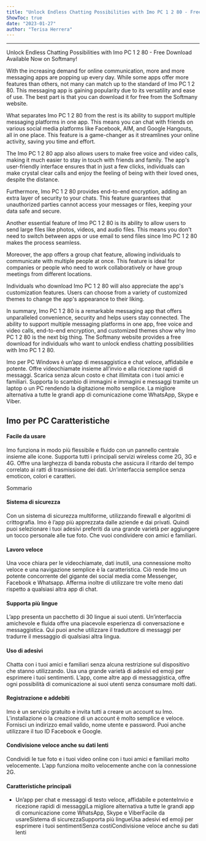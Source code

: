 ```yaml
---
title: "Unlock Endless Chatting Possibilities with Imo PC 1 2 80 - Free Download Available Now on Softmany!"
ShowToc: true 
date: "2023-01-27"
author: "Terisa Herrera"
---
```

*****
Unlock Endless Chatting Possibilities with Imo PC 1 2 80 - Free Download Available Now on Softmany!

With the increasing demand for online communication, more and more messaging apps are popping up every day. While some apps offer more features than others, not many can match up to the standard of Imo PC 1 2 80. This messaging app is gaining popularity due to its versatility and ease of use. The best part is that you can download it for free from the Softmany website. 

What separates Imo PC 1 2 80 from the rest is its ability to support multiple messaging platforms in one app. This means you can chat with friends on various social media platforms like Facebook, AIM, and Google Hangouts, all in one place. This feature is a game-changer as it streamlines your online activity, saving you time and effort.

The Imo PC 1 2 80 app also allows users to make free voice and video calls, making it much easier to stay in touch with friends and family. The app's user-friendly interface ensures that in just a few clicks, individuals can make crystal clear calls and enjoy the feeling of being with their loved ones, despite the distance.

Furthermore, Imo PC 1 2 80 provides end-to-end encryption, adding an extra layer of security to your chats. This feature guarantees that unauthorized parties cannot access your messages or files, keeping your data safe and secure.

Another essential feature of Imo PC 1 2 80 is its ability to allow users to send large files like photos, videos, and audio files. This means you don't need to switch between apps or use email to send files since Imo PC 1 2 80 makes the process seamless.

Moreover, the app offers a group chat feature, allowing individuals to communicate with multiple people at once. This feature is ideal for companies or people who need to work collaboratively or have group meetings from different locations.

Individuals who download Imo PC 1 2 80 will also appreciate the app's customization features. Users can choose from a variety of customized themes to change the app's appearance to their liking.

In summary, Imo PC 1 2 80 is a remarkable messaging app that offers unparalleled convenience, security and helps users stay connected. The ability to support multiple messaging platforms in one app, free voice and video calls, end-to-end encryption, and customized themes show why Imo PC 1 2 80 is the next big thing. The Softmany website provides a free download for individuals who want to unlock endless chatting possibilities with Imo PC 1 2 80.


Imo per PC Windows è un’app di messaggistica e chat veloce, affidabile e potente. Offre videochiamate insieme all’invio e alla ricezione rapidi di messaggi. Scarica senza alcun costo e chat illimitata con i tuoi amici e familiari. Supporta lo scambio di immagini e immagini e messaggi tramite un laptop o un PC rendendo la digitazione molto semplice. La migliore alternativa a tutte le grandi app di comunicazione come WhatsApp, Skype e Viber.
 
## Imo per PC Caratteristiche
 
#### Facile da usare
 
Imo funziona in modo più flessibile e fluido con un pannello centrale insieme alle icone. Supporta tutti i principali servizi wireless come 2G, 3G e 4G. Offre una larghezza di banda robusta che assicura il ritardo del tempo correlato ai ratti di trasmissione dei dati. Un’interfaccia semplice senza emoticon, colori e caratteri.
 
Sommario
 
#### Sistema di sicurezza
 
Con un sistema di sicurezza multiforme, utilizzando firewall e algoritmi di crittografia. Imo è l’app più apprezzata dalle aziende e dai privati. Quindi puoi selezionare i tuoi adesivi preferiti da una grande varietà per aggiungere un tocco personale alle tue foto. Che vuoi condividere con amici e familiari.
 
#### Lavoro veloce
 
Una voce chiara per le videochiamate, dati inutili, una connessione molto veloce e una navigazione semplice è la caratteristica. Ciò rende Imo un potente concorrente del gigante dei social media come Messenger, Facebook e Whatsapp. Afferma inoltre di utilizzare tre volte meno dati rispetto a qualsiasi altra app di chat.
 
#### Supporta più lingue
 
L’app presenta un pacchetto di 30 lingue ai suoi utenti. Un’interfaccia amichevole e fluida offre una piacevole esperienza di conversazione e messaggistica. Qui puoi anche utilizzare il traduttore di messaggi per tradurre il messaggio di qualsiasi altra lingua.
 
#### Uso di adesivi
 
Chatta con i tuoi amici e familiari senza alcuna restrizione sul dispositivo che stanno utilizzando. Usa una grande varietà di adesivi ed emoji per esprimere i tuoi sentimenti. L’app, come altre app di messaggistica, offre ogni possibilità di comunicazione ai suoi utenti senza consumare molti dati.
 
#### Registrazione e addebiti
 
Imo è un servizio gratuito e invita tutti a creare un account su Imo. L’installazione o la creazione di un account è molto semplice e veloce. Fornisci un indirizzo email valido, nome utente e password. Puoi anche utilizzare il tuo ID Facebook e Google.
 
#### Condivisione veloce anche su dati lenti
 
Condividi le tue foto e i tuoi video online con i tuoi amici e familiari molto velocemente. L’app funziona molto velocemente anche con la connessione 2G.
 
#### Caratteristiche principali
 
- Un’app per chat e messaggi di testo veloce, affidabile e potenteInvio e ricezione rapidi di messaggiLa migliore alternativa a tutte le grandi app di comunicazione come WhatsApp, Skype e ViberFacile da usareSistema di sicurezzaSupporta più lingueUsa adesivi ed emoji per esprimere i tuoi sentimentiSenza costiCondivisione veloce anche su dati lenti




